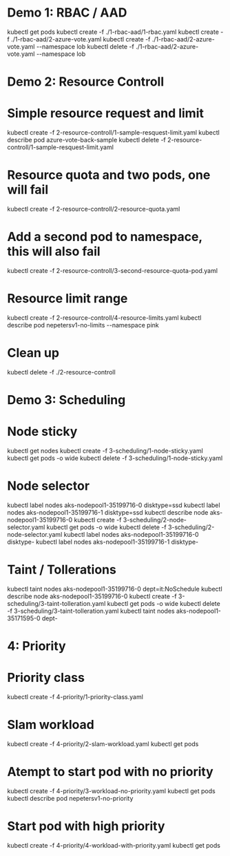 # Demo 1: RBAC / AAD
kubectl get pods
kubectl create -f ./1-rbac-aad/1-rbac.yaml
kubectl create -f ./1-rbac-aad/2-azure-vote.yaml
kubectl create -f ./1-rbac-aad/2-azure-vote.yaml --namespace lob
kubectl delete -f ./1-rbac-aad/2-azure-vote.yaml --namespace lob

# Demo 2: Resource Controll
# Simple resource request and limit
kubectl create -f 2-resource-controll/1-sample-resquest-limit.yaml
kubectl describe pod azure-vote-back-sample
kubectl delete -f 2-resource-controll/1-sample-resquest-limit.yaml

# Resource quota and two pods, one will fail
kubectl create -f 2-resource-controll/2-resource-quota.yaml

# Add a second pod to namespace, this will also fail
kubectl create -f 2-resource-controll/3-second-resource-quota-pod.yaml

# Resource limit range
kubectl create -f 2-resource-controll/4-resource-limits.yaml
kubectl describe pod nepetersv1-no-limits --namespace pink

# Clean up
kubectl delete -f ./2-resource-controll

# Demo 3: Scheduling
# Node sticky
kubectl get nodes
kubectl create -f 3-scheduling/1-node-sticky.yaml
kubectl get pods -o wide
kubectl delete -f 3-scheduling/1-node-sticky.yaml

# Node selector
kubectl label nodes aks-nodepool1-35199716-0 disktype=ssd
kubectl label nodes aks-nodepool1-35199716-1 disktype=ssd
kubectl describe node aks-nodepool1-35199716-0
kubectl create -f 3-scheduling/2-node-selector.yaml
kubectl get pods -o wide
kubectl delete -f 3-scheduling/2-node-selector.yaml
kubectl label nodes aks-nodepool1-35199716-0 disktype-
kubectl label nodes aks-nodepool1-35199716-1 disktype-

# Taint / Tollerations
kubectl taint nodes aks-nodepool1-35199716-0 dept=it:NoSchedule
kubectl describe node aks-nodepool1-35199716-0
kubectl create -f 3-scheduling/3-taint-tolleration.yaml
kubectl get pods -o wide
kubectl delete -f 3-scheduling/3-taint-tolleration.yaml
kubectl taint nodes aks-nodepool1-35171595-0 dept-

# 4: Priority
# Priority class
kubectl create -f 4-priority/1-priority-class.yaml

# Slam workload
kubectl create -f 4-priority/2-slam-workload.yaml
kubectl get pods

# Atempt to start pod with no priority
kubectl create -f 4-priority/3-workload-no-priority.yaml
kubectl get pods
kubectl describe pod nepetersv1-no-priority

# Start pod with high priority
kubectl create -f 4-priority/4-workload-with-priority.yaml
kubectl get pods